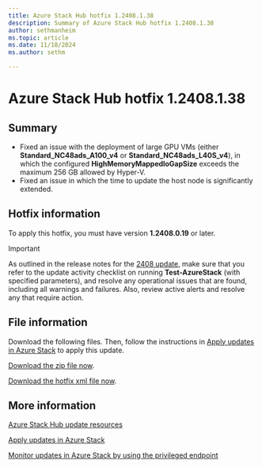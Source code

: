 ```yaml
---
title: Azure Stack Hub hotfix 1.2408.1.38
description: Summary of Azure Stack Hub hotfix 1.2408.1.38
author: sethmanheim
ms.topic: article
ms.date: 11/18/2024
ms.author: sethm

---
```


# Azure Stack Hub hotfix 1.2408.1.38

## Summary

- Fixed an issue with the deployment of large GPU VMs (either **Standard_NC48ads_A100_v4** or **Standard_NC48ads_L40S_v4**), in which the configured **HighMemoryMappedIoGapSize** exceeds the maximum 256 GB allowed by Hyper-V.
- Fixed an issue in which the time to update the host node is significantly extended.

<!-- ## Fixes rolled up from previous hotfix releases -->

## Hotfix information

To apply this hotfix, you must have version **1.2408.0.19** or later.

> [!IMPORTANT]
> As outlined in the release notes for the [2408 update](release-notes.md?view=azs-2408&preserve-view=true), make sure that you refer to the update activity checklist on running **Test-AzureStack** (with specified parameters), and resolve any operational issues that are found, including all warnings and failures. Also, review active alerts and resolve any that require action.

## File information

Download the following files. Then, follow the instructions in [Apply updates in Azure Stack](azure-stack-apply-updates.md) to apply this update.

[Download the zip file now](https://azurestackhub.azureedge.net/PR/download/MAS_ProdHotfix_1.2408.1.38/HotFix/AzS_Update_1.2408.1.38.zip).

[Download the hotfix xml file now](https://azurestackhub.azureedge.net/PR/download/MAS_ProdHotfix_1.2408.1.38/HotFix/metadata.xml).

## More information

[Azure Stack Hub update resources](azure-stack-updates.md)

[Apply updates in Azure Stack](azure-stack-apply-updates.md)

[Monitor updates in Azure Stack by using the privileged endpoint](azure-stack-monitor-update.md)
